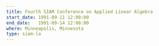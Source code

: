 ```yaml
---
title: Fourth SIAM Conference on Applied Linear Algebra
start_date: 1991-09-11 12:00:00
end_date:   1991-09-14 12:00:00
where: Minneapolis, Minnesota
type: siam-la
---
```


